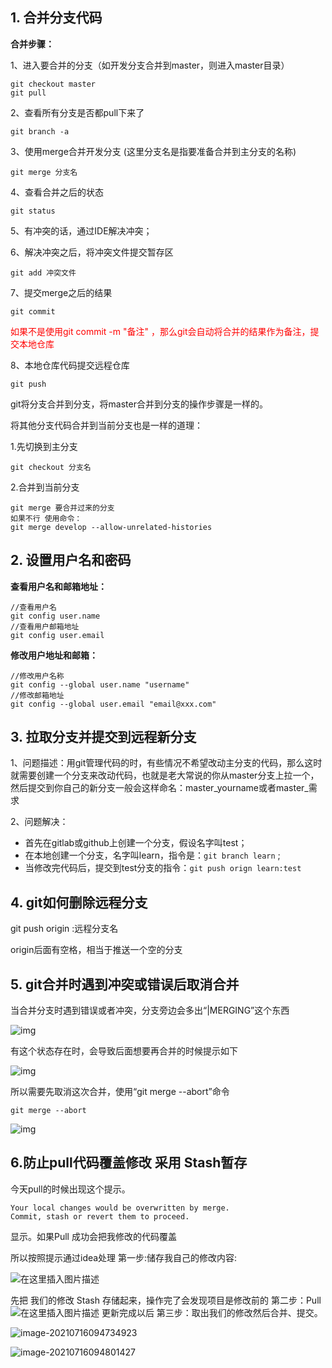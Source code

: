 ## 1. 合并分支代码

**合并步骤：**

1、进入要合并的分支（如开发分支合并到master，则进入master目录）

```
git checkout master
git pull
```

2、查看所有分支是否都pull下来了

```
git branch -a
```

3、使用merge合并开发分支 (这里分支名是指要准备合并到主分支的名称)

```
git merge 分支名
```

4、查看合并之后的状态

```
git status 
```

5、有冲突的话，通过IDE解决冲突；

6、解决冲突之后，将冲突文件提交暂存区

```
git add 冲突文件
```

7、提交merge之后的结果

```
git commit 
```

<p style='color:red'>如果不是使用git commit -m "备注" ，那么git会自动将合并的结果作为备注，提交本地仓库</p>

8、本地仓库代码提交远程仓库

```
git push
```

git将分支合并到分支，将master合并到分支的操作步骤是一样的。

将其他分支代码合并到当前分支也是一样的道理：

1.先切换到主分支

```
git checkout 分支名
```

2.合并到当前分支

```
git merge 要合并过来的分支
如果不行 使用命令：
git merge develop --allow-unrelated-histories
```



## 2. 设置用户名和密码

**查看用户名和邮箱地址：**

```shell
//查看用户名
git config user.name
//查看用户邮箱地址
git config user.email
```

**修改用户地址和邮箱：**

```shell
//修改用户名称
git config --global user.name "username"
//修改邮箱地址
git config --global user.email "email@xxx.com"
```

## 3. 拉取分支并提交到远程新分支

1、问题描述：用git管理代码的时，有些情况不希望改动主分支的代码，那么这时就需要创建一个分支来改动代码，也就是老大常说的你从master分支上拉一个，然后提交到你自己的新分支一般会这样命名：master_yourname或者master_需求

2、问题解决：

- 首先在gitlab或github上创建一个分支，假设名字叫test；
- 在本地创建一个分支，名字叫learn，指令是：`git branch learn` ;
- 当修改完代码后，提交到test分支的指令：`git push orign learn:test`

## 4. git如何删除远程分支

git push origin :远程分支名

origin后面有空格，相当于推送一个空的分支

## 5. git合并时遇到冲突或错误后取消合并

当合并分支时遇到错误或者冲突，分支旁边会多出“|MERGING”这个东西

![img](https://gitee.com/JongcyChen/PicBed/raw/master/img/a60d7777d92ea6726750c214327188ed.png)

有这个状态存在时，会导致后面想要再合并的时候提示如下

![img](https://gitee.com/JongcyChen/PicBed/raw/master/img/d7cdb9830d9d50a75b5257273e9eba7d.png)

所以需要先取消这次合并，使用“git merge --abort”命令

```
git merge --abort
```



![img](https://gitee.com/JongcyChen/PicBed/raw/master/img/7cfa9491053ce24ad574d0a1687f0845.png)

## 6.防止pull代码覆盖修改  采用 Stash暂存

今天pull的时候出现这个提示。

```
Your local changes would be overwritten by merge.
Commit, stash or revert them to proceed.
```

显示。如果Pull 成功会把我修改的代码覆盖

所以按照提示通过idea处理
第一步:储存我自己的修改内容:

![在这里插入图片描述](https://gitee.com/JongcyChen/PicBed/raw/master/img/2020100923003524.png)

先把 我们的修改 Stash 存储起来，操作完了会发现项目是修改前的
第二步：Pull
![在这里插入图片描述](https://gitee.com/JongcyChen/PicBed/raw/master/img/20201009230405500.png)
更新完成以后
第三步：取出我们的修改然后合并、提交。

![image-20210716094734923](https://gitee.com/JongcyChen/PicBed/raw/master/img/image-20210716094734923.png)

![image-20210716094801427](https://gitee.com/JongcyChen/PicBed/raw/master/img/image-20210716094801427.png)